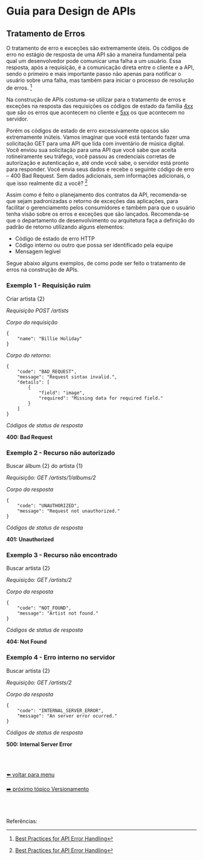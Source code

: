 # Guia para Design de APIs

## Tratamento de Erros

O tratamento de erro e exceções são extremamente úteis. Os códigos de erro no estágio de resposta de uma API são a maneira fundamental pela qual um desenvolvedor pode comunicar uma falha a um usuário. Essa resposta, após a requisição, é a comunicação direta entre o cliente e a API, sendo o primeiro e mais importante passo não apenas para notificar o usuário sobre uma falha, mas também para iniciar o processo de resolução de erros. [^1]
 
Na construção de APIs costuma-se utilizar para o tratamento de erros e exceções na resposta das requisições os códigos de estado da família [4xx](#http-status-code.md#4xx---erro-do-cliente) que são os erros que acontecem no cliente e [5xx](#http-status-code.md#5xx---erro-do-servidor) os que acontecem no servidor. 

Porém os códigos de estado de erro excessivamente opacos são extremamente inúteis. Vamos imaginar que você está tentando fazer uma solicitação GET para uma API que lida com inventário de música digital. Você enviou sua solicitação para uma API que você sabe que aceita rotineiramente seu tráfego, você passou as credenciais corretas de autorização e autenticação e, até onde você sabe, o servidor está pronto para responder. Você envia seus dados e recebe o seguinte código de erro – 400 Bad Request. Sem dados adicionais, sem informações adicionais, o que isso realmente diz a você? [^1]

Assim como é feito o planejamento dos contratos da API, recomenda-se que sejam padronizadas o retorno de exceções das aplicações, para facilitar o gerenciamento pelos consumidores e também para que o usuário tenha visão sobre os erros e exceções que são lançados. Recomenda-se que o departamento de desenvolvimento ou arquitetura faça a definição do padrão de retorno utilizando alguns elementos:

- Código de estado de erro HTTP
- Código interno ou outro que possa ser identificado pela equipe
- Mensagem legível

Segue abaixo alguns exemplos, de como pode ser feito o tratamento de erros na construção de APIs.

### Exemplo 1 - Requisição ruim

Criar artista {2}

*Requisição POST /artists*

*Corpo da requisição*
```
{
    "name": "Billie Holiday"
}
```

*Corpo do retorno*:
```
{
    "code": "BAD_REQUEST",
    "message": "Request sintax invalid.",
    "details": [
        {
            "field": "image",
            "required": "Missing data for required field."
        }
    ]
}
```

*Códigos de status de resposta*

**400: Bad Request**


### Exemplo 2 - Recurso não autorizado

Buscar álbum {2} do artista {1}

*Requisição: GET /artists/1/albums/2*

*Corpo da resposta*
```
{
    "code": "UNAUTHORIZED",
    "message": "Request not unauthorized."
}
```

*Códigos de status de resposta*

**401: Unauthorized**


### Exemplo 3 - Recurso não encontrado

Buscar artista {2}

*Requisição: GET /artists/2*

*Corpo da resposta*

```
{
    "code": "NOT_FOUND",
    "message": "Artist not found."
}
```

*Códigos de status de resposta*

**404: Not Found**


### Exemplo 4 - Erro interno no servidor

Buscar artista {2}

*Requisição: GET /artists/2*

*Corpo da resposta*

```
{
    "code": "INTERNAL_SERVER_ERROR",
    "message": "An server error ocurred."
} 
```

*Códigos de status de resposta*

**500: Internal Server Error**

<br><br>

[⬅️ voltar para menu](index.md)

[➡️ próximo tópico Versionamento](versioning.md)

<br><br>

Referências:

[^1]: [Best Practices for API Error Handling](https://nordicapis.com/best-practices-api-error-handling)
